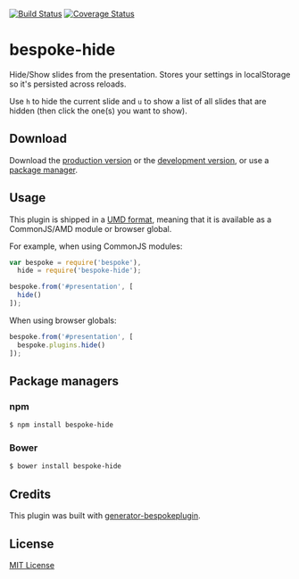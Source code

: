 [![Build Status](https://secure.travis-ci.org/aaronpowell/bespoke-hide.png?branch=master)](https://travis-ci.org/aaronpowell/bespoke-hide) [![Coverage Status](https://coveralls.io/repos/aaronpowell/bespoke-hide/badge.png)](https://coveralls.io/r/aaronpowell/bespoke-hide)

# bespoke-hide

Hide/Show slides from the presentation. Stores your settings in localStorage so it's persisted across reloads.

Use `h` to hide the current slide and `u` to show a list of all slides that are hidden (then click the one(s) you want to show).

## Download

Download the [production version][min] or the [development version][max], or use a [package manager](#package-managers).

[min]: https://raw.github.com/aaronpowell/bespoke-hide/master/dist/bespoke-hide.min.js
[max]: https://raw.github.com/aaronpowell/bespoke-hide/master/dist/bespoke-hide.js

## Usage

This plugin is shipped in a [UMD format](https://github.com/umdjs/umd), meaning that it is available as a CommonJS/AMD module or browser global.

For example, when using CommonJS modules:

```js
var bespoke = require('bespoke'),
  hide = require('bespoke-hide');

bespoke.from('#presentation', [
  hide()
]);
```

When using browser globals:

```js
bespoke.from('#presentation', [
  bespoke.plugins.hide()
]);
```

## Package managers

### npm

```bash
$ npm install bespoke-hide
```

### Bower

```bash
$ bower install bespoke-hide
```

## Credits

This plugin was built with [generator-bespokeplugin](https://github.com/markdalgleish/generator-bespokeplugin).

## License

[MIT License](http://en.wikipedia.org/wiki/MIT_License)
